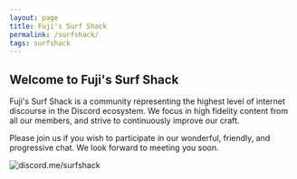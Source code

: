 ```yaml
---
layout: page
title: Fuji's Surf Shack
permalink: /surfshack/
tags: surfshack
---
```


## Welcome to Fuji's Surf Shack

Fuji's Surf Shack is a community representing the highest level of internet discourse in the Discord ecosystem. We focus in high fidelity content from all our members, and strive to continuously improve our craft. 

Please join us if you wish to participate in our wonderful, friendly, and progressive chat. We look forward to meeting you soon.

![discord.me/surfshack](https://i.imgur.com/NvhW178.png)

